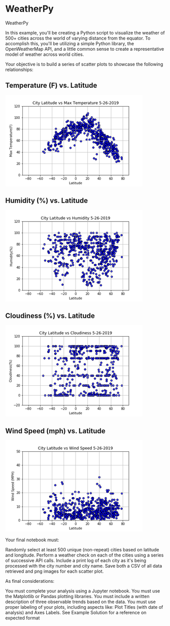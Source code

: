 # WeatherPy


WeatherPy

In this example, you'll be creating a Python script to visualize the weather of 500+ cities across the world of varying distance from the equator. To accomplish this, you'll be utilizing a simple Python library, the OpenWeatherMap API, and a little common sense to create a representative model of weather across world cities.

Your objective is to build a series of scatter plots to showcase the following relationships:


Temperature (F) vs. Latitude
--------------------------------------------------------------------------------------------------------------------------
![Image description](https://github.com/Ghernandez1991/Python-API-homework/blob/master/City%20Latitude%20and%20Maxtemp.png)

Humidity (%) vs. Latitude
-----------------------------------------------------------------------------------------------------------------------------
![Image description](https://github.com/Ghernandez1991/Python-API-homework/blob/master/City%20Latitude%20and%20humidity.png)

Cloudiness (%) vs. Latitude
--------------------------------------------------------------------------------------------------------------------------------
![Image description](https://github.com/Ghernandez1991/Python-API-homework/blob/master/City%20Latitude%20and%20Cloudiness.png)

Wind Speed (mph) vs. Latitude
--------------------------------------------------------------------------------------------------------------------------------
![Image description](https://github.com/Ghernandez1991/Python-API-homework/blob/master/City%20Latitude%20and%20Wind%20Speed.png)

Your final notebook must:


Randomly select at least 500 unique (non-repeat) cities based on latitude and longitude.
Perform a weather check on each of the cities using a series of successive API calls.
Include a print log of each city as it's being processed with the city number and city name.
Save both a CSV of all data retrieved and png images for each scatter plot.


As final considerations:


You must complete your analysis using a Jupyter notebook.
You must use the Matplotlib or Pandas plotting libraries.
You must include a written description of three observable trends based on the data.
You must use proper labeling of your plots, including aspects like: Plot Titles (with date of analysis) and Axes Labels.
See Example Solution for a reference on expected format
